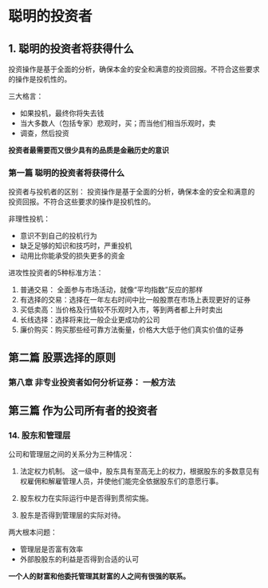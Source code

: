 # 聪明的投资者



## 1. 聪明的投资者将获得什么

投资操作是基于全面的分析，确保本金的安全和满意的投资回报。不符合这些要求的操作是投机性的。

三大格言：

- 如果投机，最终你将失去钱
- 当大多数人（包括专家）悲观时，买；而当他们相当乐观时，卖
- 调查，然后投资

**投资者最需要而又很少具有的品质是金融历史的意识**

### 第一篇 聪明的投资者将获得什么

投资者与投机者的区别： 投资操作是基于全面的分析，确保本金的安全和满意的投资回报。不符合这些要求的操作是投机性的。

非理性投机：

- 意识不到自己的投机行为
- 缺乏足够的知识和技巧时，严重投机
- 动用比你能承受的损失更多的资金

进攻性投资者的5种标准方法：

1. 普通交易： 全面参与市场活动，就像“平均指数”反应的那样
2. 有选择的交易：选择在一年左右时间中比一般股票在市场上表现更好的证券
3. 买低卖高：当价格及行情较不乐观时入市，等到两者都上升时卖出
4. 长线选择：选择将来比一般企业更成功的公司
5. 廉价购买：购买那些经可靠方法衡量，价格大大低于他们真实价值的证券







## 第二篇 股票选择的原则

### 第八章 非专业投资者如何分析证券： 一般方法







## 第三篇 作为公司所有者的投资者

### 14. 股东和管理层

公司和管理层之间的关系分为三种情况：

1. 法定权力机制。 这一级中，股东具有至高无上的权力，根据股东的多数意见有权雇佣和解雇管理人员，并使他们能完全依据股东们的意愿行事。
2. 股东权力在实际运行中是否得到贯彻实施。 

3. 股东是否得到管理层的实际对待。

两大根本问题：

- 管理层是否富有效率
- 外部股股东的利益是否得到合适的认可

**一个人的财富和他委托管理其财富的人之间有很强的联系。**